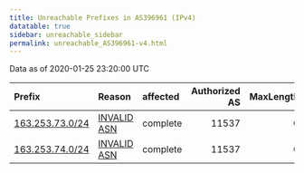 ```yaml
---
title: Unreachable Prefixes in AS396961 (IPv4)
datatable: true
sidebar: unreachable_sidebar
permalink: unreachable_AS396961-v4.html
---
```


Data as of 2020-01-25 23:20:00 UTC


<div class="datatable-begin"></div>

| Prefix                                                   | Reason                                                                                                  | affected   |   Authorized AS |   MaxLength | Anchor                           |   unreachable /24s |
|:---------------------------------------------------------|:--------------------------------------------------------------------------------------------------------|:-----------|----------------:|------------:|:---------------------------------|-------------------:|
| [163.253.73.0/24](https://stat.ripe.net/163.253.73.0/24) | [INVALID ASN](https://rpki-validator.ripe.net/announcement-preview?asn=AS396961&prefix=163.253.73.0/24) | complete   |           11537 |           0 | [ARIN](unreachable_ARIN-v4.html) |                  1 |
| [163.253.74.0/24](https://stat.ripe.net/163.253.74.0/24) | [INVALID ASN](https://rpki-validator.ripe.net/announcement-preview?asn=AS396961&prefix=163.253.74.0/24) | complete   |           11537 |           0 | [ARIN](unreachable_ARIN-v4.html) |                  1 |

<div class="datatable-end"></div>